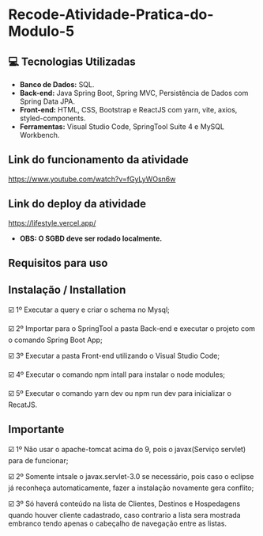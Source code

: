 # Recode-Atividade-Pratica-do-Modulo-5
 
## :computer: Tecnologias Utilizadas

* **Banco de Dados:** SQL.
* **Back-end:** Java Spring Boot, Spring MVC, Persistência de Dados com Spring Data JPA.
* **Front-end:** HTML, CSS, Bootstrap e ReactJS com yarn, vite, axios, styled-components.
* **Ferramentas:** Visual Studio Code, SpringTool Suite 4 e MySQL Workbench. 

## Link do funcionamento da atividade

https://www.youtube.com/watch?v=fGyLyWOsn6w

## Link do deploy da atividade

https://lifestyle.vercel.app/

* **OBS: O SGBD deve ser rodado localmente.**

## Requisitos para uso

## Instalação / Installation


☑️ 1º Executar a query e criar o schema no Mysql;

☑️ 2º Importar para o SpringTool a pasta Back-end e executar o projeto com o comando Spring Boot App;

☑️ 3º Executar a pasta Front-end utilizando o Visual Studio Code;

☑️ 4º Executar o comando npm intall para instalar o node modules;

☑️ 5º Executar o comando yarn dev ou npm run dev para inicializar o RecatJS.


## Importante


☑️ 1º Não usar o apache-tomcat acima do 9, pois o javax(Serviço servlet) para de funcionar;

☑️ 2º Somente intsale o javax.servlet-3.0 se necessário, pois caso o eclipse já reconheça automaticamente, fazer a instalação novamente gera conflito;

☑️ 3º Só haverá conteúdo na lista de Clientes,  Destinos e Hospedagens quando houver cliente cadastrado, caso contrario a lista sera mostrada embranco tendo apenas o cabeçalho de navegação entre as listas.

